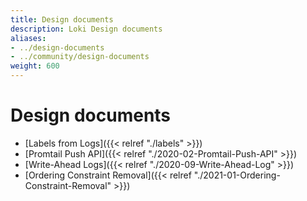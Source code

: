 ```yaml
---
title: Design documents
description: Loki Design documents
aliases: 
- ../design-documents
- ../community/design-documents
weight: 600
---
```

# Design documents

- [Labels from Logs]({{< relref "./labels" >}})
- [Promtail Push API]({{< relref "./2020-02-Promtail-Push-API" >}})
- [Write-Ahead Logs]({{< relref "./2020-09-Write-Ahead-Log" >}})
- [Ordering Constraint Removal]({{< relref "./2021-01-Ordering-Constraint-Removal" >}})

